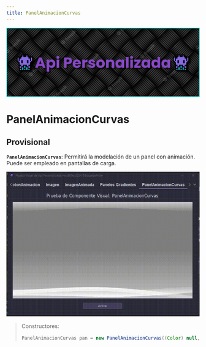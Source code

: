 ```yaml
---
title: PanelAnimacionCurvas
---
```


![a](/images/banner.png)

# PanelAnimacionCurvas

## Provisional

<b>`PanelAnimacionCurvas`</b>: Permitirá la modelación de un panel con animación. Puede ser empleado en pantallas de carga.

![a](/gifs/panel-animacion.gif)

> Constructores:
>
> ```java
> PanelAnimacionCurvas pan = new PanelAnimacionCurvas((Color) null, (Color) null, (Color) null, (Color) null);
> ```
